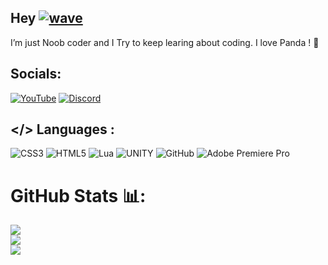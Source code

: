 ## Hey [![wave](https://c.tenor.com/QJP_QPYxoPsAAAAC/wave-panda.gif?ex=6513db0b&is=6512898b&hm=25f6a116e8b086cecc50f456ead16c292b5e2841f291184fb559d72acdd4aeb9&)](https://c.tenor.com/QJP_QPYxoPsAAAAC/wave-panda.gif?ex=6513db0b&is=6512898b&hm=25f6a116e8b086cecc50f456ead16c292b5e2841f291184fb559d72acdd4aeb9&)
I’m just Noob coder and I Try to keep learing about coding. I love Panda ! 🐼


## Socials:
[![YouTube](https://img.shields.io/badge/YouTube-%23FF0000.svg?logo=YouTube&logoColor=white)](https://www.youtube.com/@ChappiWorks) 
[![Discord](https://img.shields.io/badge/Discord-587DF2.svg?logo=Discord&logoColor=white)](https://discord.com/invite/FfarQVQst7) 

## </> Languages :
![CSS3](https://img.shields.io/badge/css3-%231572B6.svg?style=flat&logo=css3&logoColor=white)
![HTML5](https://img.shields.io/badge/html5-%23E34F26.svg?style=flat&logo=html5&logoColor=white)
![Lua](https://img.shields.io/badge/lua-%232C2D72.svg?style=flat&logo=lua&logoColor=white)
![UNITY](https://img.shields.io/badge/Unity-%2320232a.svg?style=flat&logo=unity&logoColor=white)
![GitHub](https://img.shields.io/badge/GitHub-%23121011.svg?style=flat&logo=github&logoColor=white)
![Adobe Premiere Pro](https://img.shields.io/badge/adobepremierepro-%2331A8FF.svg?style=flat&logo=adobepremierepro&logoColor=white)
# GitHub Stats 📊:
![](https://github-readme-stats.vercel.app/api?username=GODSROBOT&theme=react&hide_border=false&include_all_commits=false&count_private=true)<br/>
![](https://github-readme-streak-stats.herokuapp.com/?user=GODSROBOT&theme=react&hide_border=false)<br/>
![](https://github-readme-stats.vercel.app/api/top-langs/?username=GODSROBOT&theme=react&hide_border=false&include_all_commits=false&count_private=true&layout=compact)